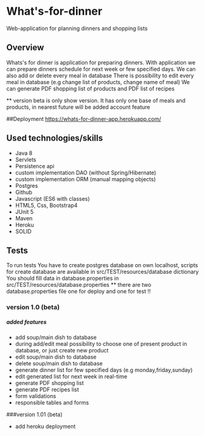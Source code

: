 # What's-for-dinner
Web-application for planning dinners and shopping lists

## Overview
Whats's for dinner is application for preparing dinners.
With application we can prepare dinners schedule for next week or few specified days.
We can also add or delete every meal in database
There is possibility to edit every meal in database 
(e.g change list of products, change name of meal)
We can generate PDF shopping list of products and PDF list of recipes

** version beta is only show version. It has only one base of meals and products,
in nearest future will be added account feature

##Deployment
https://whats-for-dinner-app.herokuapp.com/

## Used technologies/skills
- Java 8
- Servlets
- Persistence api
- custom implementation DAO (without Spring/Hibernate)
- custom implementation ORM (manual mapping objects)
- Postgres
- Github
- Javascript (ES6 with classes)
- HTML5, Css, Bootstrap4
- JUnit 5
- Maven
- Heroku
- SOLID

## Tests
To run tests You have to create postgres database on own localhost,
scripts for create database are available in src/TEST/resources/database dictionary
You should fill data in database.properties in src/TEST/resources/database.properties
** there are two database.properties file one for deploy and one for test !!

### version 1.0 (beta)
##### added features
- add soup/main dish to database
- during add/edit meal possibility to choose one of present product in database, or just create new product
- edit soup/main dish to database
- delete soup/main dish to database
- generate dinner list for few specified days (e.g monday,friday,sunday)
- edit generated list for next week in real-time
- generate PDF shopping list
- generate PDF recipes list
- form validations
- responsible tables and forms

###version 1.01 (beta)
- add heroku deployment

